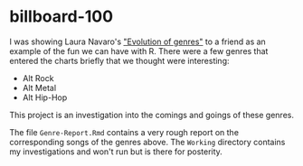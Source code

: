 # billboard-100

I was showing Laura Navaro's ["Evolution of genres"](https://github.com/lau-cloud/TidyTuesdaycode/tree/master/Billboard) to a friend as an example of the fun we can have with R. There were a few genres that entered the charts briefly that we thought were interesting:

* Alt Rock
* Alt Metal
* Alt Hip-Hop

This project is an investigation into the comings and goings of these genres.

The file `Genre-Report.Rmd` contains a very rough report on the corresponding songs of the genres above. The `Working` directory contains my investigations and won't run but is there for posterity.
